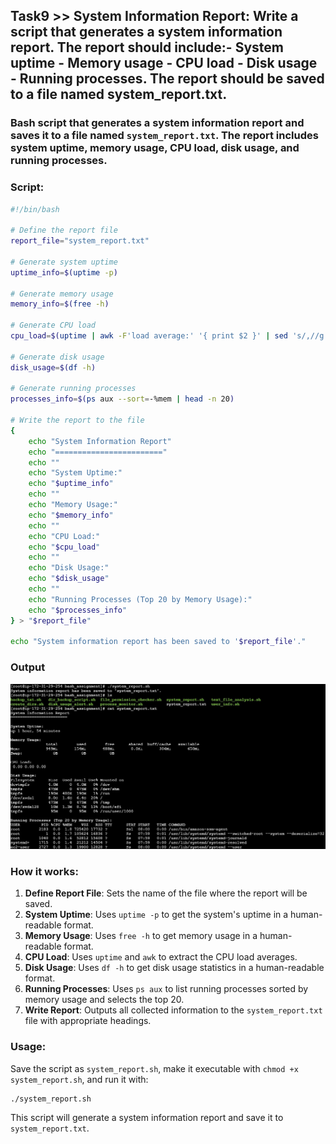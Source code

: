 ## Task9 >>  System Information Report: Write a script that generates a system information report. The report should include:- System uptime - Memory usage - CPU load - Disk usage - Running processes.  The report should be saved to a file named system_report.txt.

### Bash script that generates a system information report and saves it to a file named `system_report.txt`. The report includes system uptime, memory usage, CPU load, disk usage, and running processes.

### Script:

```bash
#!/bin/bash

# Define the report file
report_file="system_report.txt"

# Generate system uptime
uptime_info=$(uptime -p)

# Generate memory usage
memory_info=$(free -h)

# Generate CPU load
cpu_load=$(uptime | awk -F'load average:' '{ print $2 }' | sed 's/,//g')

# Generate disk usage
disk_usage=$(df -h)

# Generate running processes
processes_info=$(ps aux --sort=-%mem | head -n 20)

# Write the report to the file
{
    echo "System Information Report"
    echo "========================"
    echo ""
    echo "System Uptime:"
    echo "$uptime_info"
    echo ""
    echo "Memory Usage:"
    echo "$memory_info"
    echo ""
    echo "CPU Load:"
    echo "$cpu_load"
    echo ""
    echo "Disk Usage:"
    echo "$disk_usage"
    echo ""
    echo "Running Processes (Top 20 by Memory Usage):"
    echo "$processes_info"
} > "$report_file"

echo "System information report has been saved to '$report_file'."
```
### Output
![Alt text](Image_Output_of_the_tasks/Output_of_Task9.jpg)

### How it works:
1. **Define Report File**: Sets the name of the file where the report will be saved.
2. **System Uptime**: Uses `uptime -p` to get the system's uptime in a human-readable format.
3. **Memory Usage**: Uses `free -h` to get memory usage in a human-readable format.
4. **CPU Load**: Uses `uptime` and `awk` to extract the CPU load averages.
5. **Disk Usage**: Uses `df -h` to get disk usage statistics in a human-readable format.
6. **Running Processes**: Uses `ps aux` to list running processes sorted by memory usage and selects the top 20.
7. **Write Report**: Outputs all collected information to the `system_report.txt` file with appropriate headings.

### Usage:
Save the script as `system_report.sh`, make it executable with `chmod +x system_report.sh`, and run it with:

```bash
./system_report.sh
```

This script will generate a system information report and save it to `system_report.txt`.
